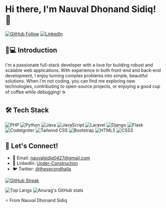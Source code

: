 # Hi there, I'm Nauval Dhonand Sidiq! 👋

[![GitHub Follow](https://img.shields.io/github/followers/nauvalassidq?label=Follow&style=social)](https://github.com/NauvalAssidq)
[![LinkedIn](https://img.shields.io/badge/LinkedIn-0077B5?style=flat&logo=linkedin&logoColor=white)](your-linkedin-url)


## 👨💻 Introduction  
I'm a passionate full-stack developer with a love for building robust and scalable web applications. With experience in both front-end and back-end development, I enjoy turning complex problems into simple, beautiful solutions. When I'm not coding, you can find me exploring new technologies, contributing to open-source projects, or enjoying a good cup of coffee while debugging! ☕

## 🛠 Tech Stack
![PHP](https://img.shields.io/badge/PHP-777BB4?style=for-the-badge&logo=php&logoColor=white)
![Python](https://img.shields.io/badge/Python-3776AB?style=for-the-badge&logo=python&logoColor=white)
![Java](https://img.shields.io/badge/Java-ED8B00?style=for-the-badge&logo=openjdk&logoColor=white)
![JavaScript](https://img.shields.io/badge/JavaScript-F7DF1E?style=for-the-badge&logo=javascript&logoColor=black)
![Laravel](https://img.shields.io/badge/Laravel-FF2D20?style=for-the-badge&logo=laravel&logoColor=white)
![Django](https://img.shields.io/badge/Django-092E20?style=for-the-badge&logo=django&logoColor=white)
![Flask](https://img.shields.io/badge/Flask-000000?style=for-the-badge&logo=flask&logoColor=white)
![CodeIgniter](https://img.shields.io/badge/CodeIgniter-EF4223?style=for-the-badge&logo=codeigniter&logoColor=white)
![Tailwind CSS](https://img.shields.io/badge/Tailwind_CSS-38B2AC?style=for-the-badge&logo=tailwind-css&logoColor=white)
![Bootstrap](https://img.shields.io/badge/Bootstrap-7952B3?style=for-the-badge&logo=bootstrap&logoColor=white)
![HTML5](https://img.shields.io/badge/HTML5-E34F26?style=for-the-badge&logo=html5&logoColor=white)
![CSS3](https://img.shields.io/badge/CSS3-1572B6?style=for-the-badge&logo=css3&logoColor=white)

## 🚀 Let's Connect!
- 📧 Email: [nauvalsidiq0427@gmail.com](mailto:nauvalsidiq0427@gmail.com)
- 💼 LinkedIn: [Under-Construction](your-linkedin-url)
- 🐦 Twitter: [@thesecondhalla](https://twitter.com/thesecondhalla)

[![GitHub Streak](https://github-readme-streak-stats.herokuapp.com?user=nauvalassidq&theme=github-dark&card_width=1000)](https://git.io/streak-stats)

![Top Langs](https://github-readme-stats.vercel.app/api/top-langs/?username=nauvalassidq&layout=compact&theme=gotham&card_width=400)
![Anurag's GitHub stats](https://github-readme-stats.vercel.app/api?username=nauvalassidq&theme=gotham&card_width=300&hide_title=true)

⭐ From Nauval Dhonand Sidiq
